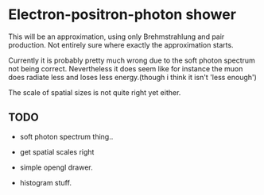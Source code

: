
# Electron-positron-photon shower

This will be an approximation, using only Brehmstrahlung and pair production.
Not entirely sure where exactly the approximation starts.

Currently it is probably pretty much wrong due to the soft photon spectrum
not being correct. Nevertheless it does seem like for instance the muon does
radiate less and loses less energy.(though i think it isn't 'less enough')

The scale of spatial sizes is not quite right yet either.

## TODO

* soft photon spectrum thing..

* get spatial scales right

* simple opengl drawer.

* histogram stuff.
